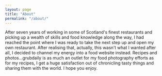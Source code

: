 ```yaml
---
layout: page
title: "About"
permalink: "/about/"
---
```


After seven years of working in some of Scotland's finest restaurants and picking up a wealth of skills and food knowledge along the way, I had reached the point where I was ready to take the next step up and open my own restaurant. After realising that, actually, this wasn't what I wanted after all, I decided to channel my energy into a food website instead. Recipes and photos...grubdaily is as much an outlet for my food photography efforts as for my recipes, I get a huge satisfaction out of chronicling tasty things and sharing them with the world. I hope you enjoy.

